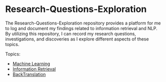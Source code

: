 # Research-Questions-Exploration

The Research-Questions-Exploration repository provides a platform for me to log and document my findings related to information retrieval and NLP. By utilizing this repository, I can record my research questions, investigations, and discoveries as I explore different aspects of these topics. 

Topics:
 -  [Machine Learning](https://docs.google.com/document/d/1Dv2YhQX6nN_G8EXl-YX04fuhzhWBrbZWdgbSahU2hiw/edit?usp=sharing)
 -  [Information Retrieval](https://docs.google.com/document/d/1swPuzXEyx6UvmaQtjEEQIYO6LN38quJInSHY1Y5IXhY/edit?usp=sharing)
 -  [BackTranslation](https://docs.google.com/document/d/1K5zPymfH-PfDlJBxqdSHsvMBY7Fb_Dw7WxgBoKFNUIM/edit?usp=sharing)
